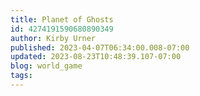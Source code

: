 ```yaml
---
title: Planet of Ghosts
id: 4274191590680890349
author: Kirby Urner
published: 2023-04-07T06:34:00.008-07:00
updated: 2023-08-23T10:48:39.107-07:00
blog: world_game
tags: 
---
```


